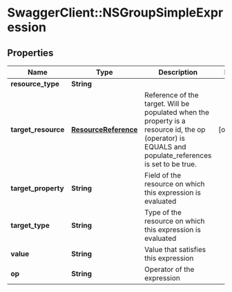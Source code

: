 # SwaggerClient::NSGroupSimpleExpression

## Properties
Name | Type | Description | Notes
------------ | ------------- | ------------- | -------------
**resource_type** | **String** |  | 
**target_resource** | [**ResourceReference**](ResourceReference.md) | Reference of the target. Will be populated when the property is a resource id, the op (operator) is EQUALS and populate_references is set to be true.  | [optional] 
**target_property** | **String** | Field of the resource on which this expression is evaluated | 
**target_type** | **String** | Type of the resource on which this expression is evaluated | 
**value** | **String** | Value that satisfies this expression | 
**op** | **String** | Operator of the expression | 


